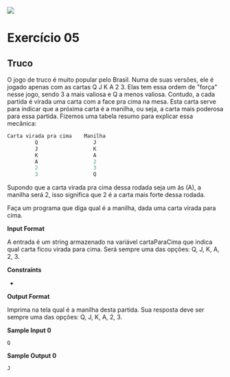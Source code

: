 ![](https://i.imgur.com/xG74tOh.png)

# Exercício 05

## Truco

O jogo de truco é muito popular pelo Brasil. Numa de suas versões, ele é jogado apenas com as cartas Q J K A 2 3. Elas tem essa ordem de "força" nesse jogo, sendo 3 a mais valiosa e Q a menos valiosa. Contudo, a cada partida é virada uma carta com a face pra cima na mesa. Esta carta serve para indicar que a próxima carta é a manilha, ou seja, a carta mais poderosa para essa partida. Fizemos uma tabela resumo para explicar essa mecânica:
```javascript
Carta virada pra cima	 Manilha
         Q	                J
         J	                K
         K	                A
         A	                2
         2	                3
         3	                Q
```

Supondo que a carta virada pra cima dessa rodada seja um ás (A), a manilha será 2, isso significa que 2 é a carta mais forte dessa rodada.

Faça um programa que diga qual é a manilha, dada uma carta virada para cima.

**Input Format**

A entrada é um string armazenado na variável cartaParaCima que indica qual carta ficou virada para cima. Será sempre uma das opções: Q, J, K, A, 2, 3.

**Constraints**

-

**Output Format**

Imprima na tela qual é a manilha desta partida. Sua resposta deve ser sempre uma das opções: Q, J, K, A, 2, 3.

**Sample Input 0**
```
Q
```

**Sample Output 0**
```
J
```